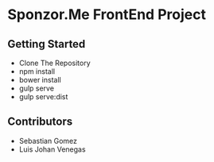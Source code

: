 # Sponzor.Me FrontEnd Project

## Getting Started

* Clone The Repository
* npm install
* bower install
* gulp serve
* gulp serve:dist

## Contributors

* Sebastian Gomez
* Luis Johan Venegas
